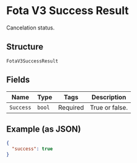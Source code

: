 
# Fota V3 Success Result

Cancelation status.

## Structure

`FotaV3SuccessResult`

## Fields

| Name | Type | Tags | Description |
|  --- | --- | --- | --- |
| `Success` | `bool` | Required | True or false. |

## Example (as JSON)

```json
{
  "success": true
}
```

